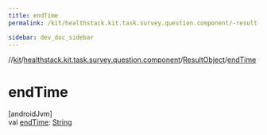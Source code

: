 ```yaml
---
title: endTime
permalink: /kit/healthstack.kit.task.survey.question.component/-result-object/end-time.html

sidebar: dev_doc_sidebar
---
```

//[kit](../../../index.html)/[healthstack.kit.task.survey.question.component](../index.html)/[ResultObject](index.html)/[endTime](end-time.html)



# endTime



[androidJvm]\
val [endTime](end-time.html): [String](https://kotlinlang.org/api/latest/jvm/stdlib/kotlin/-string/index.html)




